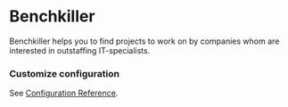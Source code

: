 # Benchkiller

Benchkiller helps you to find projects to work on by companies whom are interested in outstaffing IT-specialists.

### Customize configuration

See [Configuration Reference](https://cli.vuejs.org/config/).
